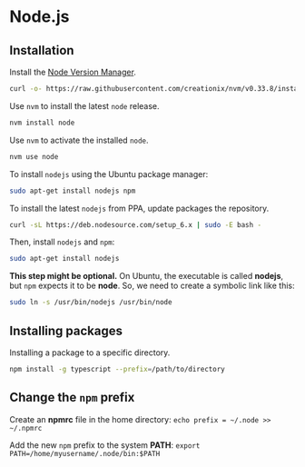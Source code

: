 Node.js
=======


Installation
--------------------------------------------------

Install the [Node Version Manager](https://github.com/creationix/nvm).

```sh
curl -o- https://raw.githubusercontent.com/creationix/nvm/v0.33.8/install.sh | bash
```

Use `nvm` to install the latest `node` release.

```sh
nvm install node
```

Use `nvm` to activate the installed `node`.

```sh
nvm use node
```


To install `nodejs` using the Ubuntu package manager:

```sh
sudo apt-get install nodejs npm
```

To install the latest `nodejs` from PPA, update packages the repository.

```sh
curl -sL https://deb.nodesource.com/setup_6.x | sudo -E bash -
```

Then, install `nodejs` and `npm`:

```sh
sudo apt-get install nodejs
```

**This step might be optional.** On Ubuntu, the executable is called **nodejs**, but `npm` expects it to be **node**. So, we need to create a symbolic link like this:

```sh
sudo ln -s /usr/bin/nodejs /usr/bin/node
```


Installing packages
--------------------------------------------------

Installing a package to a specific directory.

```sh
npm install -g typescript --prefix=/path/to/directory
```


Change the `npm` prefix
--------------------------------------------------

Create an **npmrc** file in the home directory:
`echo prefix = ~/.node >> ~/.npmrc`

Add the new `npm` prefix to the system **PATH**:
`export PATH=/home/myusername/.node/bin:$PATH`